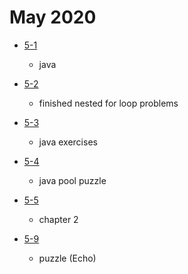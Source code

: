 # May 2020

- [5-1](./days/5-1.md)
  - java

- [5-2](./days/5-2.md)
  - finished nested for loop problems

- [5-3](./days/5-3.md)
  - java exercises 

- [5-4](./days/5-4.md)
  - java pool puzzle 

- [5-5](./days/5-5.md)
  - chapter 2 

- [5-9](./days/5-9.md)
  - puzzle (Echo)